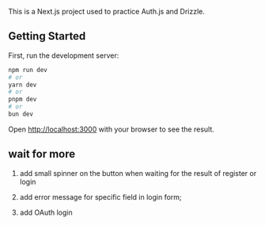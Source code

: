 This is a Next.js project used to practice Auth.js and Drizzle.

## Getting Started

First, run the development server:

```bash
npm run dev
# or
yarn dev
# or
pnpm dev
# or
bun dev
```

Open [http://localhost:3000](http://localhost:3000) with your browser to see the result.

## wait for more

1. add small spinner on the button when waiting for the result of register or login

2. add error message for specific field in login form;

3. add OAuth login
